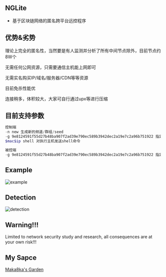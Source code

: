 ## NGLite
* 基于区块链网络的匿名跨平台远控程序

## 优势&劣势

理论上完全的匿名性，当然要是有人监测并分析了所有中间节点除外，目前节点约8W个

无需任何公网资源，只需要通信主机能上网即可

无需实名购买IP/域名/服务器/CDN等等资源

目前免杀性能优

连接稍多，体积较大，大家可自行通过upx等进行压缩

## 目前支持参数

```powershell
控制端
-n new 生成新的频道/群组/seed
-g 9e8124591f55d27b48ba907f2ad39e790ec589b3942dec2a19e7c2a96b751922 指定9e8124591f55d27b48ba907f2ad39e790ec589b3942dec2a19e7c2a96b751922频道
$mac$ip shell 对执行主机发送shell命令

被控端
-g 9e8124591f55d27b48ba907f2ad39e790ec589b3942dec2a19e7c2a96b751922 指定9e8124591f55d27b48ba907f2ad39e790ec589b3942dec2a19e7c2a96b751922频道
```

## Example
![example](https://raw.githubusercontent.com/Maka8ka/NGLite/main/example.png)

## Detection
![detection](https://raw.githubusercontent.com/Maka8ka/NGLite/main/detection.png)


## Warning!!!
Limited to network security study and research, all consequences are at your own risk!!!

## My Sapce
[Maka8ka's Garden](https://maka8ka.github.io)
